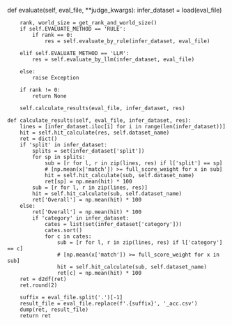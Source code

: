 def evaluate(self, eval_file, **judge_kwargs):
        infer_dataset = load(eval_file)

        rank, world_size = get_rank_and_world_size()
        if self.EVALUATE_METHOD == 'RULE':
            if rank == 0:
                res = self.evaluate_by_rule(infer_dataset, eval_file)

        elif self.EVALUATE_METHOD == 'LLM':
            res = self.evaluate_by_llm(infer_dataset, eval_file)

        else:
            raise Exception

        if rank != 0:
            return None
        
        self.calculate_results(eval_file, infer_dataset, res)
        
    def calculate_results(self, eval_file, infer_dataset, res):
        lines = [infer_dataset.iloc[i] for i in range(len(infer_dataset))]
        hit = self.hit_calculate(res, self.dataset_name)
        ret = dict()
        if 'split' in infer_dataset:
            splits = set(infer_dataset['split'])
            for sp in splits:
                sub = [r for l, r in zip(lines, res) if l['split'] == sp]
                # [np.mean(x['match']) >= full_score_weight for x in sub]
                hit = self.hit_calculate(sub, self.dataset_name)
                ret[sp] = np.mean(hit) * 100
            sub = [r for l, r in zip(lines, res)]
            hit = self.hit_calculate(sub, self.dataset_name)
            ret['Overall'] = np.mean(hit) * 100
        else:
            ret['Overall'] = np.mean(hit) * 100
            if 'category' in infer_dataset:
                cates = list(set(infer_dataset['category']))
                cates.sort()
                for c in cates:
                    sub = [r for l, r in zip(lines, res) if l['category'] == c]
                    # [np.mean(x['match']) >= full_score_weight for x in sub]
                    hit = self.hit_calculate(sub, self.dataset_name)
                    ret[c] = np.mean(hit) * 100
        ret = d2df(ret)
        ret.round(2)

        suffix = eval_file.split('.')[-1]
        result_file = eval_file.replace(f'.{suffix}', '_acc.csv')
        dump(ret, result_file)
        return ret
